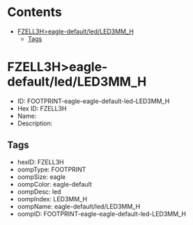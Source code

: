 



Contents
========

* [FZELL3H>eagle-default/led/LED3MM_H](#fzell3heagle-defaultledled3mm_h)
	* [Tags](#tags)

# FZELL3H>eagle-default/led/LED3MM_H

- ID: FOOTPRINT-eagle-eagle-default-led-LED3MM_H
- Hex ID: FZELL3H
- Name: 
- Description: 

## Tags

- hexID: FZELL3H
- oompType: FOOTPRINT
- oompSize: eagle
- oompColor: eagle-default
- oompDesc: led
- oompIndex: LED3MM_H
- oompName: eagle-default/led/LED3MM_H
- oompID: FOOTPRINT-eagle-eagle-default-led-LED3MM_H
